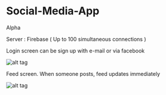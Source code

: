 # Social-Media-App
Alpha

Server : Firebase ( Up to 100 simultaneous connections )

Login screen can be sign up with e-mail or via facebook

![alt tag](https://s31.postimg.cc/4twfy7vgr/image.png "Login")

Feed screen. When someone posts, feed updates immediately

![alt tag](https://s31.postimg.cc/xi9e1fxmz/image.png "Feed")
